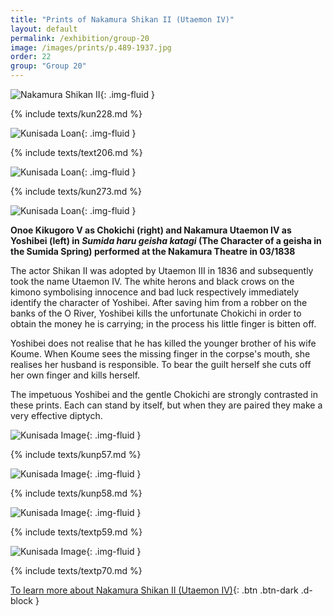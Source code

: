 ```yaml
---
title: "Prints of Nakamura Shikan II (Utaemon IV)"
layout: default
permalink: /exhibition/group-20
image: /images/prints/p.489-1937.jpg
order: 22
group: "Group 20"
---
```


![Nakamura Shikan II](/images/prints/kunisada_loan_228.jpg){: .img-fluid }

{% include texts/kun228.md %}

![Kunisada Loan ](/images/prints/kunisada_loan_206.jpg){: .img-fluid }

{% include texts/text206.md %}

![Kunisada Loan ](/images/prints/kunisada_loan_273.jpg){: .img-fluid }

{% include texts/kun273.md %}

![Kunisada Loan ](/images/prints/kunisada_loan_311.jpg){: .img-fluid }

**Onoe Kikugoro V as Chokichi (right) and Nakamura Utaemon IV as Yoshibei (left) in _Sumida haru geisha katagi_ (The Character of a geisha in the Sumida Spring) performed at the Nakamura Theatre in 03/1838**

The actor Shikan II was adopted by Utaemon III in 1836 and subsequently took the name Utaemon IV. The white herons and black crows on the kimono symbolising innocence and bad luck respectively immediately identify the character of Yoshibei. After saving him from a robber on the banks of the O River, Yoshibei kills the unfortunate Chokichi in order to obtain the money he is carrying; in the process his little finger is bitten off.

Yoshibei does not realise that he has killed the younger brother of his wife Koume. When Koume sees the missing finger in the corpse's mouth, she realises her husband is responsible. To bear the guilt herself she cuts off her own finger and kills herself.

The impetuous Yoshibei and the gentle Chokichi are strongly contrasted in these prints. Each can stand by itself, but when they are paired they make a very effective diptych.

![Kunisada Image](/images/prints/p.57-1999.jpg){: .img-fluid }

{% include texts/kunp57.md %}

![Kunisada Image](/images/prints/p.58-1999.jpg){: .img-fluid }

{% include texts/kunp58.md %}

![Kunisada Image](/images/prints/p.59-1999.jpg){: .img-fluid }

{% include texts/textp59.md %}

![Kunisada Image](/images/prints/p.70-1999.jpg){: .img-fluid }

{% include texts/textp70.md %}

[To learn more about Nakamura Shikan II (Utaemon IV)](/theme/nakamura-shikan-II){: .btn .btn-dark .d-block }
